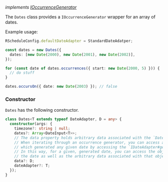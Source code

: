 _implements [IOccurrenceGenerator](../#IOccurrenceGenerator-Interface)_

The `Dates` class provides a `IOccurrenceGenerator` wrapper for an array of dates.

Example usage:

```typescript
RScheduleConfig.defaultDateAdapter = StandardDateAdatper;

const dates = new Dates({
  dates: [new Date(2000), new Date(2001), new Date(2002)],
});

for (const date of dates.occurrences({ start: new Date(2000, 5) })) {
  // do stuff
}

dates.occursOn({ date: new Date(2003) }); // false
```

### Constructor

`Dates` has the following constructor.

```typescript
class Dates<T extends typeof DateAdapter, D = any> {
  constructor(args: {
    timezone?: string | null;
    dates?: Array<DateInput<T>>;
    // The data property holds arbitrary data associated with the `Dates` object.
    // When iterating through an occurrence generator, you can access a list of the objects
    // which generated any given date by accessing the `IDateAdapter#generators` property.
    // In this way, for a given, generated date, you can access the object which generated
    // the date as well as the arbitrary data associated with that object.
    data?: D;
    dateAdapter?: T;
  });
}
```
